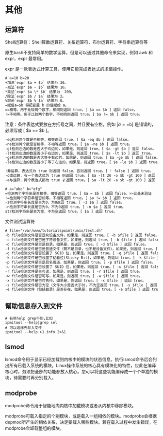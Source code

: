 # 其他


## 运算符

Shell运算符：Shell算数运算符、关系运算符、布尔运算符、字符串运算符等

原生bash不支持简单的数学运算，但是可以通过其他命令来实现，例如 awk 和 expr，expr 最常用。

expr 是一款表达式计算工具，使用它能完成表达式的求值操作。

~~~html
# a=10 b=20
+加法`expr $a + $b` 结果为 30。
-减法`expr $a - $b` 结果为 10。
*乘法`expr $a \* $b` 结果为  200。
/除法`expr $b / $a` 结果为 2。
%取余`expr $b % $a` 结果为 0。
=赋值a=$b 将把变量 b 的值赋给 a。
==相等。用于比较两个数字，相同则返回 true。[ $a == $b ] 返回 false。
!=不相等。用于比较两个数字，不相同则返回 true。[ $a != $b ] 返回 true。
~~~

注意：条件表达式要放在方括号之间，并且要有空格，例如 [$a==$b] 是错误的，必须写成 [ $a == $b ]。

~~~html
-eq检测两个数是否相等，相等返回 true。[ $a -eq $b ] 返回 false。
-ne检测两个数是否相等，不相等返回 true。[ $a -ne $b ] 返回 true。
-gt检测左边的数是否大于右边的，如果是，则返回 true。[ $a -gt $b ] 返回 false。
-lt检测左边的数是否小于右边的，如果是，则返回 true。[ $a -lt $b ] 返回 true。
-ge检测左边的数是否大等于右边的，如果是，则返回 true。[ $a -ge $b ] 返回 false。
-le检测左边的数是否小于等于右边的，如果是，则返回 true。[ $a -le $b ] 返回 true。
~~~

~~~html
!非运算，表达式为 true 则返回 false，否则返回 true。[ ! false ] 返回 true。
-o或运算，有一个表达式为 true 则返回 true。[ $a -lt 20 -o $b -gt 100 ] 返回 true。
-a与运算，两个表达式都为 true 才返回 true。[ $a -lt 20 -a $b -gt 100 ] 返回 false。
~~~

~~~html
# a="abc" b="efg"
=检测两个字符串是否相等，相等返回 true。[ $a = $b ] 返回 false。>>此处未验证
!=检测两个字符串是否相等，不相等返回 true。[ $a != $b ] 返回 true。
-z检测字符串长度是否为0，为0返回 true。[ -z $a ] 返回 false。
-n检测字符串长度是否为0，不为0返回 true。[ -n $a ] 返回 true。
str检测字符串是否为空，不为空返回 true。[ $a ] 返回 true。
~~~

文件测试运算符

~~~html
# file="/var/www/tutorialspoint/unix/test.sh"
-b file检测文件是否是块设备文件，如果是，则返回 true。[ -b $file ] 返回 false。
-c file检测文件是否是字符设备文件，如果是，则返回 true。[ -b $file ] 返回 false。
-d file检测文件是否是目录，如果是，则返回 true。[ -d $file ] 返回 false。
-f file检测文件是否是普通文件（既不是目录，也不是设备文件），如果是，则返回 true。[ -f $file ] 返回 true。
-g file检测文件是否设置了 SGID 位，如果是，则返回 true。[ -g $file ] 返回 false。
-k file检测文件是否设置了粘着位(Sticky Bit)，如果是，则返回 true。[ -k $file ] 返回 false。
-p file检测文件是否是具名管道，如果是，则返回 true。[ -p $file ] 返回 false。
-u file检测文件是否设置了 SUID 位，如果是，则返回 true。[ -u $file ] 返回 false。
-r file检测文件是否可读，如果是，则返回 true。[ -r $file ] 返回 true。
-w file检测文件是否可写，如果是，则返回 true。[ -w $file ] 返回 true。
-x file检测文件是否可执行，如果是，则返回 true。[ -x $file ] 返回 true。
-s file检测文件是否为空（文件大小是否大于0），不为空返回 true。[ -s $file ] 返回 true。
-e file检测文件（包括目录）是否存在，如果是，则返回 true。[ -e $file ] 返回 true。
~~~


## 幫助信息存入到文件
	# 有些help grep不到,比如
	ipmitool --help|grep sel
	# 可以這樣先存入文件
	ipmitool --help >1.info 2>&1

## lsmod

lsmod命令用于显示已经加载到内核中的模块的状态信息。执行lsmod命令后会列出所有已载入系统的模块。Linux操作系统的核心具有模块化的特性，应此在编译核心时，务须把全部的功能都放入核心。您可以将这些功能编译成一个个单独的模块，待需要时再分别载入。

## modprobe

modprobe命令用于智能地向内核中加载模块或者从内核中移除模块。

modprobe可载入指定的个别模块，或是载入一组相依的模块。modprobe会根据depmod所产生的相依关系，决定要载入哪些模块。若在载入过程中发生错误，在modprobe会卸载整组的模块。


